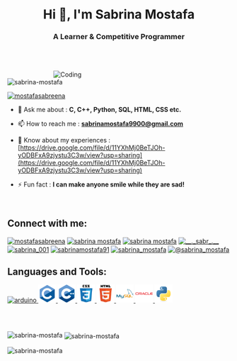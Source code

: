 <h1 align="center">Hi 👋, I'm Sabrina Mostafa</h1>
<h3 align="center">A Learner & Competitive Programmer</h3><br/><br/><br/>

<img align="right" alt="Coding" width="400" src="https://c.tenor.com/qESSXMw7uw0AAAAC/muslim-smiling.gif">

<p align="left"> <img src="https://komarev.com/ghpvc/?username=sabrina-mostafa&label=Profile%20views&color=0e75b6&style=flat" alt="sabrina-mostafa" /> </p>

<p align="left"> <a href="https://twitter.com/mostafasabreena" target="blank"><img src="https://img.shields.io/twitter/follow/mostafasabreena?logo=twitter&style=for-the-badge" alt="mostafasabreena" /></a> </p>

- 💬 Ask me about : **C, C++, Python, SQL, HTML, CSS etc.**

- 📫 How to reach me : **sabrinamostafa9900@gmail.com**

- 📄 Know about my experiences : [https://drive.google.com/file/d/11YXhMj0BeTJOh-yODBFxA9zjystu3C3w/view?usp=sharing](https://drive.google.com/file/d/11YXhMj0BeTJOh-yODBFxA9zjystu3C3w/view?usp=sharing)

- ⚡ Fun fact : **I can make anyone smile while they are sad!**

<br/>
<h2 align="left">Connect with me:</h2>
<p align="left">
<a href="https://twitter.com/mostafasabreena" target="blank"><img align="center" src="https://raw.githubusercontent.com/rahuldkjain/github-profile-readme-generator/master/src/images/icons/Social/twitter.svg" alt="mostafasabreena" height="30" width="40" /></a>
<a href="https://linkedin.com/in/sabrina mostafa" target="blank"><img align="center" src="https://raw.githubusercontent.com/rahuldkjain/github-profile-readme-generator/master/src/images/icons/Social/linked-in-alt.svg" alt="sabrina mostafa" height="30" width="40" /></a>
<a href="https://fb.com/sabrina mostafa" target="blank"><img align="center" src="https://raw.githubusercontent.com/rahuldkjain/github-profile-readme-generator/master/src/images/icons/Social/facebook.svg" alt="sabrina mostafa" height="30" width="40" /></a>
<a href="https://instagram.com/__._sabr_.__" target="blank"><img align="center" src="https://raw.githubusercontent.com/rahuldkjain/github-profile-readme-generator/master/src/images/icons/Social/instagram.svg" alt="__._sabr_.__" height="30" width="40" /></a>
<a href="https://www.codechef.com/users/sabrina_001" target="blank"><img align="center" src="https://img.icons8.com/fluency/344/codechef.png" alt="sabrina_001" height="35" width="40" /></a>
<a href="https://www.hackerrank.com/sabrinamostafa91" target="blank"><img align="center" src="https://raw.githubusercontent.com/rahuldkjain/github-profile-readme-generator/master/src/images/icons/Social/hackerrank.svg" alt="sabrinamostafa91" height="30" width="40" /></a>
<a href="https://codeforces.com/profile/sabrina_mostafa" target="blank"><img align="center" src="https://raw.githubusercontent.com/rahuldkjain/github-profile-readme-generator/master/src/images/icons/Social/codeforces.svg" alt="sabrina_mostafa" height="30" width="35" /></a>
<a href="https://www.hackerearth.com/@sabrina_mostafa" target="blank"><img align="center" src="https://upload.wikimedia.org/wikipedia/commons/e/e8/HackerEarth_logo.png" alt="@sabrina_mostafa" height="30" width="34" /></a>
</p>

<h2 align="left">Languages and Tools:</h2>
<p align="left"> <a href="https://www.arduino.cc/" target="_blank" rel="noreferrer"> <img src="https://cdn.worldvectorlogo.com/logos/arduino-1.svg" alt="arduino" width="40" height="40"/> </a> <a href="https://www.cprogramming.com/" target="_blank" rel="noreferrer"> <img src="https://raw.githubusercontent.com/devicons/devicon/master/icons/c/c-original.svg" alt="c" width="40" height="40"/> </a> <a href="https://www.w3schools.com/cpp/" target="_blank" rel="noreferrer"> <img src="https://raw.githubusercontent.com/devicons/devicon/master/icons/cplusplus/cplusplus-original.svg" alt="cplusplus" width="40" height="40"/> </a> <a href="https://www.w3schools.com/css/" target="_blank" rel="noreferrer"> <img src="https://raw.githubusercontent.com/devicons/devicon/master/icons/css3/css3-original-wordmark.svg" alt="css3" width="40" height="40"/> </a> <a href="https://www.w3.org/html/" target="_blank" rel="noreferrer"> <img src="https://raw.githubusercontent.com/devicons/devicon/master/icons/html5/html5-original-wordmark.svg" alt="html5" width="40" height="40"/> </a> <a href="https://www.mysql.com/" target="_blank" rel="noreferrer"> <img src="https://raw.githubusercontent.com/devicons/devicon/master/icons/mysql/mysql-original-wordmark.svg" alt="mysql" width="40" height="40"/> </a> <a href="https://www.oracle.com/" target="_blank" rel="noreferrer"> <img src="https://raw.githubusercontent.com/devicons/devicon/master/icons/oracle/oracle-original.svg" alt="oracle" width="40" height="40"/> </a> <a href="https://www.python.org" target="_blank" rel="noreferrer"> <img src="https://raw.githubusercontent.com/devicons/devicon/master/icons/python/python-original.svg" alt="python" width="40" height="40"/> </a> </p>
<br/><br/>

<p><img align="left" src="https://github-readme-stats.vercel.app/api/top-langs?username=sabrina-mostafa&show_icons=true&locale=en&layout=compact" alt="sabrina-mostafa" /></p>

<p>&nbsp;<img align="center" src="https://github-readme-stats.vercel.app/api?username=sabrina-mostafa&show_icons=true&locale=en" alt="sabrina-mostafa" /></p>

<p><img align="center" src="https://github-readme-streak-stats.herokuapp.com/?user=sabrina-mostafa&" alt="sabrina-mostafa" /></p>

